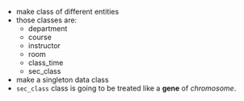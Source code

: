 * make class of different entities
* those classes are:
	- department
	- course
	- instructor
	- room
	- class_time
	- sec_class
* make a singleton data class
* `sec_class` class is going to be treated like a **gene** of _chromosome_.
